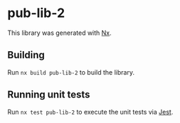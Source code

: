 # pub-lib-2

This library was generated with [Nx](https://nx.dev).

## Building

Run `nx build pub-lib-2` to build the library.

## Running unit tests

Run `nx test pub-lib-2` to execute the unit tests via [Jest](https://jestjs.io).
